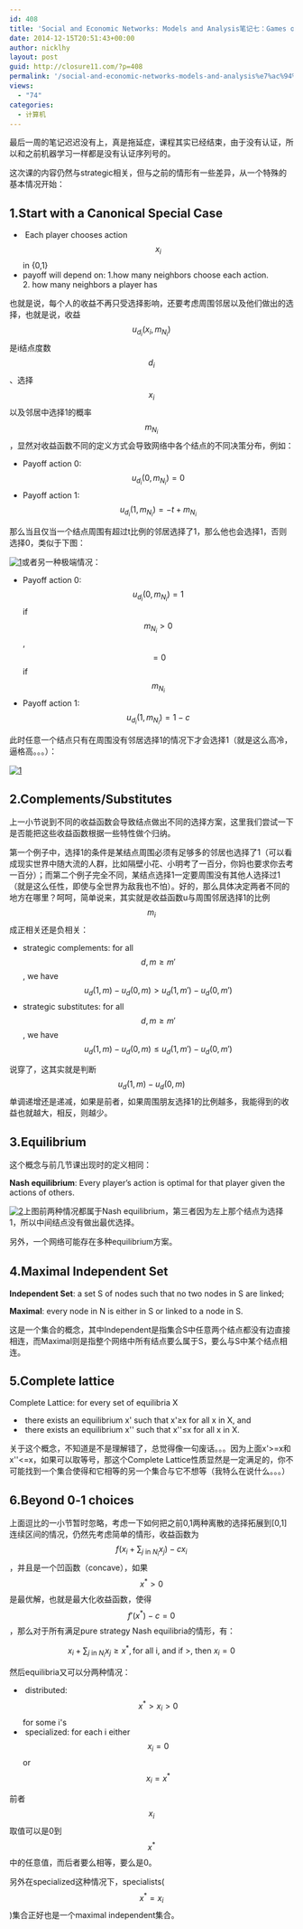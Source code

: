 ```yaml
---
id: 408
title: 'Social and Economic Networks: Models and Analysis笔记七：Games on Networks'
date: 2014-12-15T20:51:43+00:00
author: nicklhy
layout: post
guid: http://closure11.com/?p=408
permalink: '/social-and-economic-networks-models-and-analysis%e7%ac%94%e8%ae%b0%e4%b8%83%ef%bc%9agames-on-networks/'
views:
  - "74"
categories:
  - 计算机
---
```

最后一周的笔记迟迟没有上，真是拖延症，课程其实已经结束，由于没有认证，所以和之前机器学习一样都是没有认证序列号的。 

这次课的内容仍然与strategic相关，但与之前的情形有一些差异，从一个特殊的基本情况开始： 

## 1.Start with a Canonical&nbsp;Special Case
  


  * &nbsp;Each player chooses action $$x_i$$ in {0,1} 
  * payoff will depend on:&nbsp;1.how many neighbors choose each action. 2.&nbsp;how many neighbors a player has 

也就是说，每个人的收益不再只受选择影响，还要考虑周围邻居以及他们做出的选择，也就是说，收益 $$u_{d_i}(x_i, m_{N_i})$$ 是i结点度数 $$d_i$$ 、选择 $$x_i$$ 以及邻居中选择1的概率 $$m_{N_i}$$ ，显然对收益函数不同的定义方式会导致网络中各个结点的不同决策分布，例如： 

  * Payoff action 0: $$u_{d_i} ( 0 ,m_{N_i} ) = 0$$ 
  * Payoff action 1: $$u_{d_i} ( 1 ,m_{N_i})= -t + m_{N_i}$$ 

那么当且仅当一个结点周围有超过t比例的邻居选择了1，那么他也会选择1，否则选择0，类似于下图： 

[<img alt="1" class="aligncenter size-medium wp-image-494" height="154" src="/images/post/2014/12/1-300x154.png" width="300" srcset="/images/post/2014/12/1-300x154.png 300w, /images/post/2014/12/1.png 467w" sizes="(max-width: 300px) 100vw, 300px" />](/images/post/2014/12/1.png)或者另一种极端情况： 

  * Payoff action 0: $$u_{d_i}(0, m_{N_i})=1$$ if $$m_{N_i}> 0$$ , $$= 0$$ if $$m_{N_i}$$ 
  * Payoff action 1: $$u_{d_i} (1, m_{N_i} ) = 1-c$$ 

此时任意一个结点<span style="line-height: 20.7999992370605px;">只有在周围没有邻居选择1的情况下才会选择1（就是这么高冷，逼格高。。。）：</span> 

[<img alt="1" class="aligncenter size-medium wp-image-499" height="150" src="/images/post/2014/12/11-300x150.png" width="300" srcset="/images/post/2014/12/11-300x150.png 300w, /images/post/2014/12/11.png 454w" sizes="(max-width: 300px) 100vw, 300px" />](/images/post/2014/12/11.png) 

## 2.Complements/Substitutes
  


上一小节说到不同的收益函数会导致结点做出不同的选择方案，这里我们尝试一下是否能把这些收益函数根据一些特性做个归纳。 

第一个例子中，选择1的条件是某结点周围必须有足够多的邻居也选择了1（可以看成现实世界中随大流的人群，比如隔壁小花、小明考了一百分，你妈也要求你去考一百分）；而第二个例子完全不同，某结点选择1一定要周围没有其他人选择过1（就是这么任性，即使与全世界为敌我也不怕）。好的，那么具体决定两者不同的地方在哪里？呵呵，简单说来，其实就是收益函数u与周围邻居选择1的比例 $$m_i$$ 成正相关还是负相关： 

  * strategic complements:&nbsp;for all $$d,m\ge m'$$ , we have $$u_d(1,m)-u_d(0,m)\gt u_d(1,m')-u_d(0,m')$$ 
  * strategic substitutes:&nbsp;for all $$d,m\ge m'$$ ,&nbsp;we have $$u_d(1,m)-u_d(0,m)\le u_d(1,m')-u_d(0,m')$$ 

说穿了，这其实就是判断 $$u_d(1,m)-u_d(0,m)$$ 单调递增还是递减，如果是前者，如果周围朋友选择1的比例越多，我能得到的收益也就越大，相反，则越少。 

## <span style="line-height: 20.7999992370605px;">3.</span>Equilibrium
  


这个概念与前几节课出现时的定义相同： 

**Nash equilibrium**: Every player&rsquo;s action is optimal&nbsp;for that player given the actions of others. 

[<img alt="2" class="aligncenter size-medium wp-image-506" height="111" src="/images/post/2014/12/2-300x111.png" width="300" srcset="/images/post/2014/12/2-300x111.png 300w, /images/post/2014/12/2-1024x380.png 1024w, /images/post/2014/12/2-690x256.png 690w, /images/post/2014/12/2-980x364.png 980w, /images/post/2014/12/2.png 1194w" sizes="(max-width: 300px) 100vw, 300px" />](/images/post/2014/12/2.png)上图前两种情况都属于Nash equilibrium，第三者因为左上那个结点为选择1，所以中间结点没有做出最优选择。 

另外，一个网络可能存在多种<span style="line-height: 20.7999992370605px;">equilibrium方案。</span> 

## 4.Maximal Independent Set
  


**Independent Set**: a set S of nodes such that no two&nbsp;nodes in S are linked; 

**Maximal**: every node in N is either in S or linked to a&nbsp;node in S. 

这是一个集合的概念，其中Independent是指集合S中任意两个结点都没有边直接相连，而Maximal则是指整个网络中所有结点要么属于S，要么与S中某个结点相连。 

## 5.Complete lattice
  


Complete Lattice: for every set of equilibria X 

  * &nbsp;there exists an equilibrium x'&nbsp;such that x'&ge;x&nbsp;for all x in X, and 
  * &nbsp;there exists an equilibrium x''&nbsp;such that&nbsp;x''&le;x for all x in X. 

关于这个概念，不知道是不是理解错了，总觉得像一句废话。。。因为上面x'>=x和x''<=x，如果可以取等号，那这个Complete Lattice性质显然是一定满足的，你不可能找到一个集合使得和它相等的另一个集合与它不想等（我特么在说什么。。。） 

## 6.Beyond 0‐1 choices
  


上面逗比的一小节暂时忽略，考虑一下如何把之前0,1两种离散的选择拓展到[0,1]连续区间的情况，仍然先考虑简单的情形，收益函数为 $$f(x_i+\sum_{j\text{ in }N_i}x_j)-cx_i$$ ，并且是一个凹函数（concave），如果 $$x^*>0$$ 是最优解，也就是最大化收益函数，使得 $$f'(x^*)-c=0$$ ，那么对于所有满足pure strategy Nash equilibria的情形，有： 


  $$x_i+\sum_{j \text{ in }N_i}x_j \ge x^*, \text{for all i, and if >, then } x_i=0$$


然后equilibria又可以分两种情况： 

  * &nbsp;distributed: $$x^*>x_i > 0$$ for some i's 
  * &nbsp;specialized: for each i either $$x_i=0$$ or $$x_i=x^*$$ 

前者 $$x_i$$ 取值可以是0到 $$x^*$$ 中的任意值，而后者要么相等，要么是0。 

另外在specialized这种情况下，specialists( $$x^*=x_i$$ )集合正好也是一个maximal independent集合。